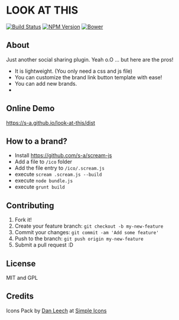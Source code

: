 # LOOK AT THIS
[![Build Status](http://img.shields.io/travis/s-a/look-at-this.svg?style=flat-square)](https://travis-ci.org/s-a/look-at-this)
[![NPM Version](http://img.shields.io/npm/v/look-at-this.svg?style=flat-square)](https://www.npmjs.org/package/look-at-this)
[![Bower](http://img.shields.io/bower/v/look-at-this.svg?style=flat-square)](http://bower.io/search/?q=look-at-this)


## About
Just another social sharing plugin. Yeah o.O ... but here are the pros!

 - It is lightweight. (You only need a css and js file)
 - You can customize the brand link button template with ease!
 - You can add new brands.
 - 


## Online Demo
https://s-a.github.io/look-at-this/dist


## How to a brand?

 - Install https://github.com/s-a/scream-js
 - Add a file to ```/ico``` folder
 - Add the file entry to ```/ico/.scream.js```
 - execute ```scream .scream.js --build```
 - execute ```node bundle.js```
 - execute ```grunt build```


## Contributing

1. Fork it!
2. Create your feature branch: `git checkout -b my-new-feature`
3. Commit your changes: `git commit -am 'Add some feature'`
4. Push to the branch: `git push origin my-new-feature`
5. Submit a pull request :D


## License
MIT and GPL

## Credits

Icons Pack by [Dan Leech](https://github.com/danleech) at [Simple Icons](https://github.com/danleech/simple-icons)